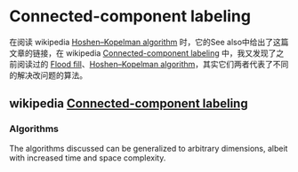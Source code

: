 # Connected-component labeling

在阅读 wikipedia [Hoshen–Kopelman algorithm](https://en.wikipedia.org/wiki/Hoshen%E2%80%93Kopelman_algorithm) 时，它的See also中给出了这篇文章的链接，在 wikipedia [Connected-component labeling](https://en.wikipedia.org/wiki/Connected-component_labeling) 中，我又发现了之前阅读过的 [Flood fill](https://en.wikipedia.org/wiki/Flood_fill)、[Hoshen–Kopelman algorithm](https://en.wikipedia.org/wiki/Hoshen%E2%80%93Kopelman_algorithm)，其实它们两者代表了不同的解决改问题的算法。



## wikipedia [Connected-component labeling](https://en.wikipedia.org/wiki/Connected-component_labeling)



### Algorithms

The algorithms discussed can be generalized to arbitrary dimensions, albeit with increased time and space complexity.

